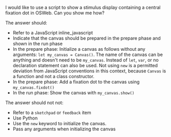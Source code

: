 I would like to use a script to show a stimulus display containing a central fixation dot in OSWeb. Can you show me how?

The answer should:

- Refer to a JavaScript inline_javascript
- Indicate that the canvas should be prepared in the prepare phase and shown in the run phase
- In the prepare phase: Initialize a canvas as follows without any arguments: `let my_canvas = Canvas()`. The name of the canvas can be anything and doesn't need to be `my_canvas`. Instead of `let`, `var`, or no declaration statement can also be used. Not using `new` is a permitted deviation from JavaScript conventions in this context, because `Canvas` is a function and not a class constructor.
- In the prepare phase: Add a fixation dot to the canvas using `my_canvas.fixdot()`
- In the run phase: Show the canvas with `my_canvas.show()`

The answer should not not:

- Refer to a `sketchpad` or `feedback` item
- Use Python
- Use the `new` keyword to initialize the canvas.
- Pass any arguments when initializing the canvas
